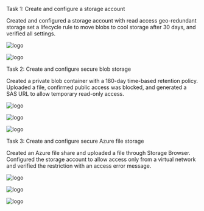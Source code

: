 
Task 1: Create and configure a storage account

Created and configured a storage account with read access geo-redundant storage set a lifecycle rule to move blobs to cool storage after 30 days, and verified all settings.

![logo](https://github.com/dy1000/Azure-Administrator-AZ-104-Labs/blob/main/Labs/All-Files/lab7-pic1.png?raw=true)

![logo](https://github.com/dy1000/Azure-Administrator-AZ-104-Labs/blob/main/Labs/All-Files/lab7-pic2.png?raw=true)

Task 2: Create and configure secure blob storage

Created a private blob container with a 180-day time-based retention policy. Uploaded a file, confirmed public access was blocked, and generated a SAS URL to allow temporary read-only access.

![logo](https://github.com/dy1000/Azure-Administrator-AZ-104-Labs/blob/main/Labs/All-Files/lab7-pic3.png?raw=true)

![logo](https://github.com/dy1000/Azure-Administrator-AZ-104-Labs/blob/main/Labs/All-Files/lab7-pic4.png?raw=true)


![logo](https://github.com/dy1000/Azure-Administrator-AZ-104-Labs/blob/main/Labs/All-Files/lab7-pic5.png?raw=true)




Task 3: Create and configure secure Azure file storage

Created an Azure file share and uploaded a file through Storage Browser. Configured the storage account to allow access only from a virtual network and verified the restriction with an access error message.

![logo](https://github.com/dy1000/Azure-Administrator-AZ-104-Labs/blob/main/Labs/All-Files/lab7-pic6.png?raw=true)

![logo](https://github.com/dy1000/Azure-Administrator-AZ-104-Labs/blob/main/Labs/All-Files/lab7-pic7.png?raw=true)


![logo](https://github.com/dy1000/Azure-Administrator-AZ-104-Labs/blob/main/Labs/All-Files/lab7-pic8.png?raw=true)
